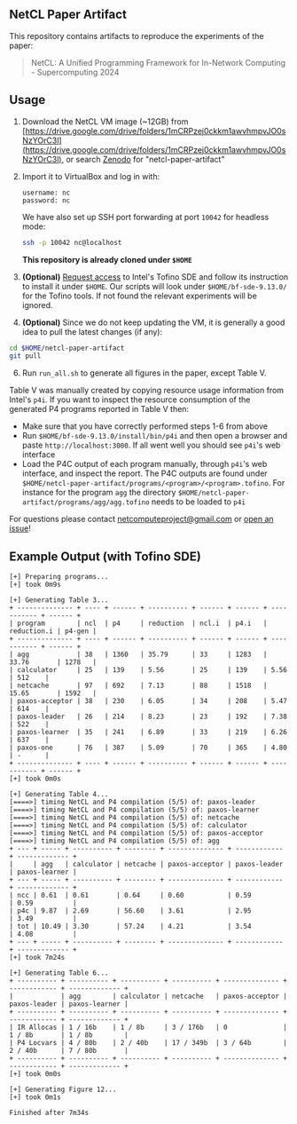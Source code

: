NetCL Paper Artifact
--------------------
This repository contains artifacts to reproduce the experiments of the paper:

> NetCL: A Unified Programming Framework for In-Network Computing - Supercomputing 2024


## Usage

1. Download the NetCL VM image (~12GB) from [https://drive.google.com/drive/folders/1mCRPzej0ckkm1awvhmpvJO0sNzYOrC3l](https://drive.google.com/drive/folders/1mCRPzej0ckkm1awvhmpvJO0sNzYOrC3l), or search [Zenodo](https://zenodo.org/) for "netcl-paper-artifact"

3. Import it to VirtualBox and log in with:
   ```
   username: nc
   password: nc
   ```
   We have also set up SSH port forwarding at port `10042` for headless mode:
   ```bash
   ssh -p 10042 nc@localhost
   ```
   **This repository is already cloned under `$HOME`**

4. **(Optional)** [Request access](https://www.intel.com/content/www/us/en/products/docs/network-io/intelligent-fabric-processors/connectivity-education-hub/research-program.html) to Intel's Tofino SDE and follow its instruction to install it under `$HOME`. Our scripts will look under `$HOME/bf-sde-9.13.0/` for the Tofino tools. If not found the relevant experiments will be ignored.
5. **(Optional)** Since we do not keep updating the VM, it is generally a good idea to pull the latest changes (if any):
  ```bash
  cd $HOME/netcl-paper-artifact
  git pull
  ```
6. Run `run_all.sh` to generate all figures in the paper, except Table V.

Table V was manually created by copying resource usage information from Intel's `p4i`. 
If you want to inspect the resource consumption of the generated P4 programs reported in Table V then:
   - Make sure that you have correctly performed steps 1-6 from above
   - Run `$HOME/bf-sde-9.13.0/install/bin/p4i` and then open a browser and paste `http://localhost:3000`. If all went well you should see `p4i`'s web interface
   - Load the P4C output of each program manually, through `p4i`'s web interface, and inspect the report. The P4C outputs are found under `$HOME/netcl-paper-artifact/programs/<program>/<program>.tofino`. For instance for the program `agg` the directory `$HOME/netcl-paper-artifact/programs/agg/agg.tofino` needs to be loaded to `p4i`

For questions please contact netcomputeproject@gmail.com or [open an issue](https://github.com/net-compute/netcl-paper-artifact/issues/new)!

## Example Output (with Tofino SDE)
```
[+] Preparing programs...
[+] took 0m9s

[+] Generating Table 3...
+ -------------- + ---- + ------ + ---------- + ------ + ------ + ----------- + ------ +
| program        | ncl  | p4     | reduction  | ncl.i  | p4.i   | reduction.i | p4-gen |
+ -------------- + ---- + ------ + ---------- + ------ + ------ + ----------- + ------ +
| agg            | 38   | 1360   | 35.79      | 33     | 1283   | 33.76       | 1278   |
| calculator     | 25   | 139    | 5.56       | 25     | 139    | 5.56        | 512    |
| netcache       | 97   | 692    | 7.13       | 88     | 1518   | 15.65       | 1592   |
| paxos-acceptor | 38   | 230    | 6.05       | 34     | 208    | 5.47        | 614    |
| paxos-leader   | 26   | 214    | 8.23       | 23     | 192    | 7.38        | 522    |
| paxos-learner  | 35   | 241    | 6.89       | 33     | 219    | 6.26        | 637    |
| paxos-one      | 76   | 387    | 5.09       | 70     | 365    | 4.80        | -      |
+ -------------- + ---- + ------ + ---------- + ------ + ------ + ----------- + ------ +
[+] took 0m0s

[+] Generating Table 4...
[====>] timing NetCL and P4 compilation (5/5) of: paxos-leader
[====>] timing NetCL and P4 compilation (5/5) of: paxos-learner
[====>] timing NetCL and P4 compilation (5/5) of: netcache
[====>] timing NetCL and P4 compilation (5/5) of: calculator
[====>] timing NetCL and P4 compilation (5/5) of: paxos-acceptor
[====>] timing NetCL and P4 compilation (5/5) of: agg
+ --- + ----- + ---------- + -------- + -------------- + ------------ + ------------- +
|     | agg   | calculator | netcache | paxos-acceptor | paxos-leader | paxos-learner |
+ --- + ----- + ---------- + -------- + -------------- + ------------ + ------------- +
| ncc | 0.61  | 0.61       | 0.64     | 0.60           | 0.59         | 0.59          |
| p4c | 9.87  | 2.69       | 56.60    | 3.61           | 2.95         | 3.49          |
| tot | 10.49 | 3.30       | 57.24    | 4.21           | 3.54         | 4.08          |
+ --- + ----- + ---------- + -------- + -------------- + ------------ + ------------- +
[+] took 7m24s

[+] Generating Table 6...
+ ---------- + ---------- + ---------- + ---------- + -------------- + ------------ + ------------- +
|            | agg        | calculator | netcache   | paxos-acceptor | paxos-leader | paxos-learner |
+ ---------- + ---------- + ---------- + ---------- + -------------- + ------------ + ------------- +
| IR Allocas | 1 / 16b    | 1 / 8b     | 3 / 176b   | 0              | 1 / 8b       | 1 / 8b        |
| P4 Locvars | 4 / 80b    | 2 / 40b    | 17 / 349b  | 3 / 64b        | 2 / 40b      | 7 / 80b       |
+ ---------- + ---------- + ---------- + ---------- + -------------- + ------------ + ------------- +
[+] took 0m0s

[+] Generating Figure 12...
[+] took 0m1s

Finished after 7m34s
```
